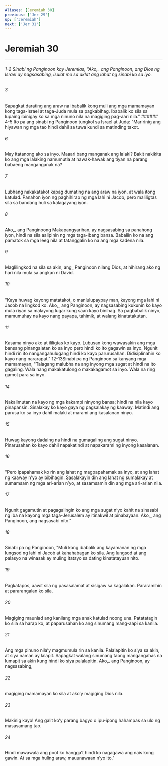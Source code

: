 ```yaml
---
Aliases: [Jeremiah 30]
previous: ['Jer 29']
up: ['Jeremiah']
next: ['Jer 31']
---
```

# Jeremiah 30

***
###### 1-2 Sinabi ng Panginoon kay Jeremias, "Ako,_ ang Panginoon, ang Dios ng Israel ay nagsasabing, isulat mo sa aklat ang lahat ng sinabi ko sa iyo. 





















###### 3 










Sapagkat darating ang araw na ibabalik kong muli ang mga mamamayan kong taga-Israel at taga-Juda mula sa pagkabihag. Ibabalik ko sila sa lupaing ibinigay ko sa mga ninuno nila na magiging pag-aari nila." ###### 4-5 Ito pa ang sinabi ng Panginoon tungkol sa Israel at Juda: "Maririnig ang hiyawan ng mga tao hindi dahil sa tuwa kundi sa matinding takot. 





















###### 6 










May itatanong ako sa inyo. Maaari bang manganak ang lalaki? Bakit nakikita ko ang mga lalaking namumutla at hawak-hawak ang tiyan na parang babaeng manganganak na? 





















###### 7 










Lubhang nakakatakot kapag dumating na ang araw na iyon, at wala itong katulad. Panahon iyon ng paghihirap ng mga lahi ni Jacob, pero maliligtas sila sa bandang huli sa kalagayang iyon. 





















###### 8 










Ako,_ ang Panginoong Makapangyarihan, ay nagsasabing sa panahong iyon, hindi na sila aalipinin ng mga taga-ibang bansa. Babaliin ko na ang pamatok sa mga leeg nila at tatanggalin ko na ang mga kadena nila. 





















###### 9 










Maglilingkod na sila sa akin, ang_ Panginoon nilang Dios, at hihirang ako ng hari nila mula sa angkan ni David. 





















###### 10 










"Kaya huwag kayong matatakot, o manlulupaypay man, kayong mga lahi ni Jacob na lingkod ko. Ako,_ ang Panginoon, ay nagsasabing kukunin ko kayo mula riyan sa malayong lugar kung saan kayo binihag. Sa pagbabalik ninyo, mamumuhay na kayo nang payapa, tahimik, at walang kinatatakutan. 





















###### 11 










Kasama ninyo ako at ililigtas ko kayo. Lubusan kong wawasakin ang mga bansang pinangalatan ko sa inyo pero hindi ko ito gagawin sa inyo. Ngunit hindi rin ito nangangahulugang hindi ko kayo parurusahan. Didisiplinahin ko kayo nang nararapat." 12-13Sinabi pa ng Panginoon sa kanyang mga mamamayan, "Talagang malubha na ang inyong mga sugat at hindi na ito gagaling. Wala nang makakatulong o makakagamot sa inyo. Wala na ring gamot para sa inyo. 





















###### 14 










Nakalimutan na kayo ng mga kakampi ninyong bansa; hindi na nila kayo pinapansin. Sinalakay ko kayo gaya ng pagsalakay ng kaaway. Matindi ang parusa ko sa inyo dahil malaki at marami ang kasalanan ninyo. 





















###### 15 










Huwag kayong dadaing na hindi na gumagaling ang sugat ninyo. Pinarusahan ko kayo dahil napakatindi at napakarami ng inyong kasalanan. 





















###### 16 










"Pero ipapahamak ko rin ang lahat ng magpapahamak sa inyo, at ang lahat ng kaaway nʼyo ay bibihagin. Sasalakayin din ang lahat ng sumalakay at sumamsam ng mga ari-arian nʼyo, at sasamsamin din ang mga ari-arian nila. 





















###### 17 










Ngunit gagamutin at pagagalingin ko ang mga sugat nʼyo kahit na sinasabi ng iba na kayong mga taga-Jerusalem ay itinakwil at pinabayaan. Ako,_ ang Panginoon, ang nagsasabi nito." 





















###### 18 










Sinabi pa ng Panginoon, "Muli kong ibabalik ang kayamanan ng mga lungsod ng lahi ni Jacob at kahahabagan ko sila. Ang lungsod at ang palasyo na winasak ay muling itatayo sa dating kinatatayuan nito. 





















###### 19 










Pagkatapos, aawit sila ng pasasalamat at sisigaw sa kagalakan. Pararamihin at pararangalan ko sila. 





















###### 20 










Magiging maunlad ang kanilang mga anak katulad noong una. Patatatagin ko sila sa harap ko, at paparusahan ko ang sinumang mang-aapi sa kanila. 





















###### 21 










Ang mga pinuno nilaʼy magmumula rin sa kanila. Palalapitin ko siya sa akin, at siya naman ay lalapit. Sapagkat walang sinumang taong mangangahas na lumapit sa akin kung hindi ko siya palalapitin. Ako,_ ang Panginoon, ay nagsasabing, 





















###### 22 










magiging mamamayan ko sila at akoʼy magiging Dios nila. 





















###### 23 










Makinig kayo! Ang galit koʼy parang bagyo o ipu-ipong hahampas sa ulo ng masasamang tao. 





















###### 24 










Hindi mawawala ang poot ko hanggaʼt hindi ko nagagawa ang nais kong gawin. At sa mga huling araw, mauunawaan nʼyo ito."
